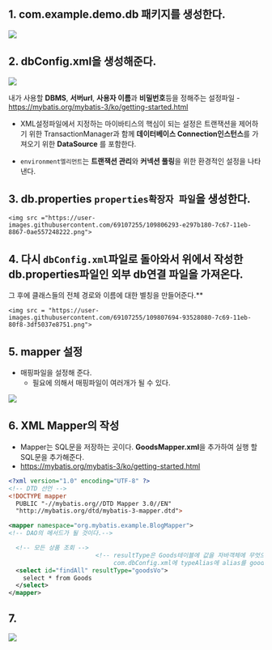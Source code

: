 ## **1. com.example.demo.db 패키지를 생성한다.**
<img src ="https://user-images.githubusercontent.com/69107255/109823118-fc8ebf80-7c7a-11eb-94cb-f505294e399f.png">

## **2. dbConfig.xml을 생성해준다.**

<img src ="https://user-images.githubusercontent.com/69107255/109805420-c0e9fa80-7c66-11eb-9966-df297d94605b.png">

 내가 사용할 **DBMS**, **서버url**, **사용자 이름**과 **비밀번호**등을 정해주는 설정파일
    - https://mybatis.org/mybatis-3/ko/getting-started.html

- XML설정파일에서 지정하는 마이바티스의 핵심이 되는 설정은 트랜잭션을 제어하기 위한 TransactionManager과 함께 **데이터베이스 Connection인스턴스**를 가져오기 위한 **DataSource** 를 포함한다. 

- `environment엘리먼트`는 **트랜잭션 관리**와 **커넥션 풀링**을 위한 환경적인 설정을 나타낸다.

## **3. db.properties `properties확장자 파일`을 생성한다.**

    <img src ="https://user-images.githubusercontent.com/69107255/109806293-e297b180-7c67-11eb-8867-0ae557248222.png">


## **4. 다시 `dbConfig.xml`파일로 돌아와서 위에서 작성한 db.properties파일인 외부 db연결 파일을 가져온다.**
그 후에 클래스들의 전체 경로와 이름에 대한 별칭을 만들어준다.** 
    
    <img src = "https://user-images.githubusercontent.com/69107255/109807694-93528080-7c69-11eb-80f8-3df5037e8751.png">

## **5. mapper 설정**

- 매핑파일을 설정해 준다.
    - 필요에 의해서 매핑파일이 여러개가 될 수 있다.

<img src ="https://user-images.githubusercontent.com/69107255/109808088-0c51d800-7c6a-11eb-8ecd-46c82ccf796b.png">

## **6. XML Mapper의 작성**

- Mapper는 SQL문을 저장하는 곳이다.
**GoodsMapper.xml**을 추가하여 실행 할 SQL문을 추가해준다.
- https://mybatis.org/mybatis-3/ko/getting-started.html

```xml
<?xml version="1.0" encoding="UTF-8" ?>
<!-- DTD 선언 -->
<!DOCTYPE mapper
  PUBLIC "-//mybatis.org//DTD Mapper 3.0//EN"
  "http://mybatis.org/dtd/mybatis-3-mapper.dtd">

<mapper namespace="org.mybatis.example.BlogMapper">
<!-- DAO의 메서드가 될 것이다.-->

  <!-- 모든 상품 조회 -->
                        <!-- resultType은 Goods테이블에 값을 자바객체에 무엇으로 포장할지 선언하는 것 
                             com.dbConfig.xml에 typeAlias에 alias를 goodsVo로 사용하기로 했다. -->
  <select id="findAll" resultType="goodsVo">
    select * from Goods
  </select>
</mapper>
```

## 7. 

<img src ="https://user-images.githubusercontent.com/69107255/109823931-b71ec200-7c7b-11eb-94fd-13dbb0de95f9.png">
